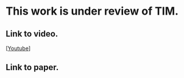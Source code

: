 # This work is under review of TIM.
## Link to video.
[[Youtube](https://youtu.be/UWn7RCb9kA8)]

## Link to paper.
